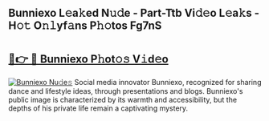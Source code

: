 ## Bunniexo L𝚎a𝚔ed N𝚞𝚍e - Part-Ttb Vi𝚍𝚎o L𝚎a𝚔s - H𝚘𝚝 O𝚗𝚕yf𝚊ns P𝚑𝚘tos Fg7nS

# <h2><a href="http://kfcpkc.oniu.top/?m=Bunniexo">🔗👉 🔴 Bunniexo P𝚑ot𝚘𝚜 V𝚒d𝚎o</a></h2>

[![Bunniexo Nu𝚍e𝚜](https://i.imgur.com/0qMVB7G.gif)](http://kfcpkc.oniu.top/?m=Bunniexo)
Social media innovator Bunniexo, recognized for sharing dance and lifestyle ideas, through presentations and blogs. Bunniexo's public image is characterized by its warmth and accessibility, but the depths of his private life remain a captivating mystery.  
